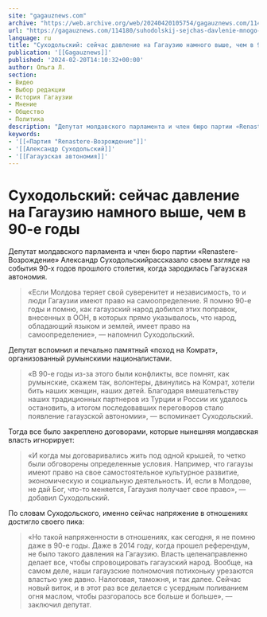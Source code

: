 ```yaml
---
site: "gagauznews.com"
archive: "https://web.archive.org/web/20240420105754/gagauznews.com/114180/suhodolskij-sejchas-davlenie-mnogo-vyshe-chem-v-90-e-gody.html"
url: "https://gagauznews.com/114180/suhodolskij-sejchas-davlenie-mnogo-vyshe-chem-v-90-e-gody.html"
language: ru
title: "Суходольский: сейчас давление на Гагаузию намного выше, чем в 90-е годы"
publication: '[[Gagauznews]]'
published: '2024-02-20T14:10:32+00:00'
author: Ольга Л.
section:
- Видео
- Выбор редакции
- История Гагаузии
- Мнение
- Общество
- Политика
description: "Депутат молдавского парламента и член бюро партии «Renastere-Возрождение» Александр Суходольский рассказал о своем взгляде на события 90-х годов прошлого столетия, когда зародилась Гагаузская автономия. «Если Молдова теряет свой суверенитет и независимость, то и люди Гагаузии имеют право на самоопределение. Я помню 90-е годы и помню, как гагаузский народ добился этих поправок, внесенных в ООН, в которых прямо указывалось, что народ, обладающий языком и землей, имеет право на самоопределение», — напомнил Суходольский. Депутат вспомнил и печально памятный «поход на Комрат», организованный румынскими националистами. «В 90-е годы из-за этого были конфликты, все помнят, как румынские, скажем так, волонтеры, двинулись на Комрат, хотели […]"
keywords:
- '[[«Партия "Renastere-Возрождение"]]'
- '[[Александр Суходольский]]'
- '[[Гагаузская автономия]]'
---
```


# Суходольский: сейчас давление на Гагаузию намного выше, чем в 90-е годы

Депутат молдавского парламента и член бюро партии «Renastere-Возрождение» Александр Суходольскийрассказало своем взгляде на события 90-х годов прошлого столетия, когда зародилась Гагаузская автономия.

> «Если Молдова теряет свой суверенитет и независимость, то и люди Гагаузии имеют право на самоопределение. Я помню 90-е годы и помню, как гагаузский народ добился этих поправок, внесенных в ООН, в которых прямо указывалось, что народ, обладающий языком и землей, имеет право на самоопределение», — напомнил Суходольский.

Депутат вспомнил и печально памятный «поход на Комрат», организованный румынскими националистами.

> «В 90-е годы из-за этого были конфликты, все помнят, как румынские, скажем так, волонтеры, двинулись на Комрат, хотели бить наших женщин, наших детей. Благодаря вмешательству наших традиционных партнеров из Турции и России их удалось остановить, а итогом последовавших переговоров стало появление гагаузской автономии», — вспоминает Суходольский.

Тогда все было закреплено договорами, которые нынешняя молдавская власть игнорирует:

> «И когда мы договаривались жить под одной крышей, то четко были обговорены определенные условия. Например, что гагаузы имеют право на свое самостоятельное культурное развитие, экономическую и социальную деятельность. И, если в Молдове, не дай Бог, что-то меняется, Гагаузия получает свое право», — добавил Суходольский.

По словам Суходольского, именно сейчас напряжение в отношениях достигло своего пика:

> «Но такой напряженности в отношениях, как сегодня, я не помню даже в 90-е годы. Даже в 2014 году, когда прошел референдум, не было такого давления на Гагаузию. Власть целенаправленно делает все, чтобы спровоцировать гагаузский народ. Вообще, на самом деле, наши гагаузские полномочия потихоньку урезаются властью уже давно. Налоговая, таможня, и так далее. Сейчас новый виток, и в этот раз все делается с усердным поливанием огня маслом, чтобы разгоралось все больше и больше», — заключил депутат.